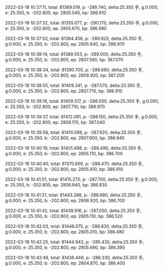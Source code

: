 2022-03-18 10:37:11, total: 81369.019, p: -289.740, delta:25.350 手, g:0.000, e: 25.350, b: -202.800, ep: 2805.540, bp: 386.910

2022-03-18 10:37:32, total: 81355.077, p: -290.170, delta:25.350 手, g:0.000, e: 25.350, b: -202.800, ep: 2805.670, bp: 386.980

2022-03-18 10:37:53, total: 81364.456, p: -289.920, delta:25.350 手, g:0.000, e: 25.350, b: -202.800, ep: 2805.840, bp: 386.970

2022-03-18 10:38:14, total: 81389.553, p: -289.000, delta:25.350 手, g:0.000, e: 25.350, b: -202.800, ep: 2807.560, bp: 387.070

2022-03-18 10:38:34, total: 81390.700, p: -288.680, delta:25.350 手, g:0.000, e: 25.350, b: -202.800, ep: 2808.920, bp: 387.200

2022-03-18 10:38:55, total: 81409.341, p: -287.570, delta:25.350 手, g:0.000, e: 25.350, b: -202.800, ep: 2807.710, bp: 386.910

2022-03-18 10:39:16, total: 81409.517, p: -288.050, delta:25.350 手, g:0.000, e: 25.350, b: -202.800, ep: 2807.710, bp: 386.970

2022-03-18 10:39:37, total: 81412.081, p: -288.150, delta:25.350 手, g:0.000, e: 25.350, b: -202.800, ep: 2808.170, bp: 387.040

2022-03-18 10:39:58, total: 81410.598, p: -287.920, delta:25.350 手, g:0.000, e: 25.350, b: -202.800, ep: 2807.600, bp: 386.940

2022-03-18 10:40:19, total: 81401.498, p: -288.490, delta:25.350 手, g:0.000, e: 25.350, b: -202.800, ep: 2805.110, bp: 386.700

2022-03-18 10:40:40, total: 81370.659, p: -289.470, delta:25.350 手, g:0.000, e: 25.350, b: -202.800, ep: 2805.810, bp: 386.910

2022-03-18 10:41:01, total: 81415.270, p: -287.700, delta:25.350 手, g:0.000, e: 25.350, b: -202.800, ep: 2806.940, bp: 386.830

2022-03-18 10:41:21, total: 81443.288, p: -286.680, delta:25.350 手, g:0.000, e: 25.350, b: -202.800, ep: 2806.920, bp: 386.700

2022-03-18 10:41:42, total: 81439.916, p: -287.050, delta:25.350 手, g:0.000, e: 25.350, b: -202.800, ep: 2805.110, bp: 386.520

2022-03-18 10:42:03, total: 81446.075, p: -286.830, delta:25.350 手, g:0.000, e: 25.350, b: -202.800, ep: 2805.010, bp: 386.480

2022-03-18 10:42:25, total: 81444.943, p: -285.430, delta:25.350 手, g:0.000, e: 25.350, b: -202.800, ep: 2805.690, bp: 386.390

2022-03-18 10:42:46, total: 81436.448, p: -286.330, delta:25.350 手, g:0.000, e: 25.350, b: -202.800, ep: 2804.870, bp: 386.400